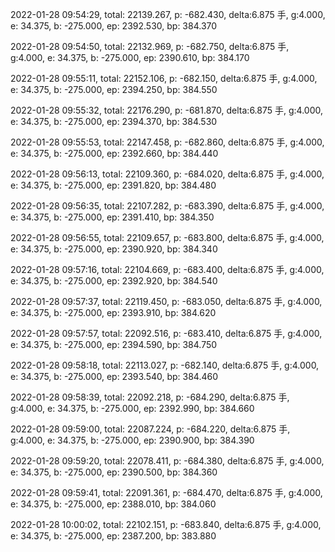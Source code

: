 2022-01-28 09:54:29, total: 22139.267, p: -682.430, delta:6.875 手, g:4.000, e: 34.375, b: -275.000, ep: 2392.530, bp: 384.370

2022-01-28 09:54:50, total: 22132.969, p: -682.750, delta:6.875 手, g:4.000, e: 34.375, b: -275.000, ep: 2390.610, bp: 384.170

2022-01-28 09:55:11, total: 22152.106, p: -682.150, delta:6.875 手, g:4.000, e: 34.375, b: -275.000, ep: 2394.250, bp: 384.550

2022-01-28 09:55:32, total: 22176.290, p: -681.870, delta:6.875 手, g:4.000, e: 34.375, b: -275.000, ep: 2394.370, bp: 384.530

2022-01-28 09:55:53, total: 22147.458, p: -682.860, delta:6.875 手, g:4.000, e: 34.375, b: -275.000, ep: 2392.660, bp: 384.440

2022-01-28 09:56:13, total: 22109.360, p: -684.020, delta:6.875 手, g:4.000, e: 34.375, b: -275.000, ep: 2391.820, bp: 384.480

2022-01-28 09:56:35, total: 22107.282, p: -683.390, delta:6.875 手, g:4.000, e: 34.375, b: -275.000, ep: 2391.410, bp: 384.350

2022-01-28 09:56:55, total: 22109.657, p: -683.800, delta:6.875 手, g:4.000, e: 34.375, b: -275.000, ep: 2390.920, bp: 384.340

2022-01-28 09:57:16, total: 22104.669, p: -683.400, delta:6.875 手, g:4.000, e: 34.375, b: -275.000, ep: 2392.920, bp: 384.540

2022-01-28 09:57:37, total: 22119.450, p: -683.050, delta:6.875 手, g:4.000, e: 34.375, b: -275.000, ep: 2393.910, bp: 384.620

2022-01-28 09:57:57, total: 22092.516, p: -683.410, delta:6.875 手, g:4.000, e: 34.375, b: -275.000, ep: 2394.590, bp: 384.750

2022-01-28 09:58:18, total: 22113.027, p: -682.140, delta:6.875 手, g:4.000, e: 34.375, b: -275.000, ep: 2393.540, bp: 384.460

2022-01-28 09:58:39, total: 22092.218, p: -684.290, delta:6.875 手, g:4.000, e: 34.375, b: -275.000, ep: 2392.990, bp: 384.660

2022-01-28 09:59:00, total: 22087.224, p: -684.220, delta:6.875 手, g:4.000, e: 34.375, b: -275.000, ep: 2390.900, bp: 384.390

2022-01-28 09:59:20, total: 22078.411, p: -684.380, delta:6.875 手, g:4.000, e: 34.375, b: -275.000, ep: 2390.500, bp: 384.360

2022-01-28 09:59:41, total: 22091.361, p: -684.470, delta:6.875 手, g:4.000, e: 34.375, b: -275.000, ep: 2388.010, bp: 384.060

2022-01-28 10:00:02, total: 22102.151, p: -683.840, delta:6.875 手, g:4.000, e: 34.375, b: -275.000, ep: 2387.200, bp: 383.880
